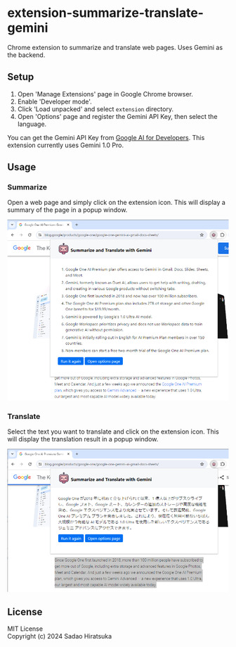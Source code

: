 # extension-summarize-translate-gemini

Chrome extension to summarize and translate web pages. Uses Gemini as the backend.

## Setup

1. Open 'Manage Extensions' page in Google Chrome browser.
2. Enable 'Developer mode'.
3. Click 'Load unpacked' and select `extension` directory.
4. Open 'Options' page and register the Gemini API Key, then select the language.

You can get the Gemini API Key from [Google AI for Developers](https://ai.google.dev/).
This extension currently uses Gemini 1.0 Pro.

## Usage

### Summarize

Open a web page and simply click on the extension icon.
This will display a summary of the page in a popup window.

![Summarize](img/screenshot_summarize.png)

### Translate

Select the text you want to translate and click on the extension icon.
This will display the translation result in a popup window.

![Translate](img/screenshot_translate.png)

## License

MIT License  
Copyright (c) 2024 Sadao Hiratsuka
